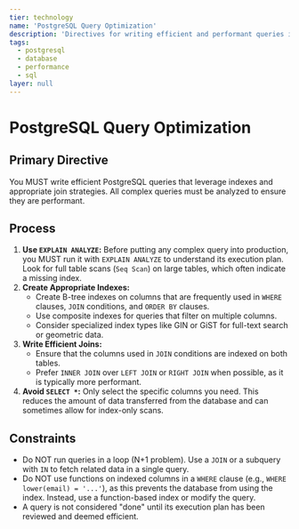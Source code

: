 ```yaml
---
tier: technology
name: 'PostgreSQL Query Optimization'
description: 'Directives for writing efficient and performant queries in PostgreSQL, focusing on indexing, joins, and query analysis.'
tags:
  - postgresql
  - database
  - performance
  - sql
layer: null
---
```


# PostgreSQL Query Optimization

## Primary Directive

You MUST write efficient PostgreSQL queries that leverage indexes and appropriate join strategies. All complex queries must be analyzed to ensure they are performant.

## Process

1.  **Use `EXPLAIN ANALYZE`:** Before putting any complex query into production, you MUST run it with `EXPLAIN ANALYZE` to understand its execution plan. Look for full table scans (`Seq Scan`) on large tables, which often indicate a missing index.
2.  **Create Appropriate Indexes:**
    - Create B-tree indexes on columns that are frequently used in `WHERE` clauses, `JOIN` conditions, and `ORDER BY` clauses.
    - Use composite indexes for queries that filter on multiple columns.
    - Consider specialized index types like GIN or GiST for full-text search or geometric data.
3.  **Write Efficient Joins:**
    - Ensure that the columns used in `JOIN` conditions are indexed on both tables.
    - Prefer `INNER JOIN` over `LEFT JOIN` or `RIGHT JOIN` when possible, as it is typically more performant.
4.  **Avoid `SELECT *`:** Only select the specific columns you need. This reduces the amount of data transferred from the database and can sometimes allow for index-only scans.

## Constraints

- Do NOT run queries in a loop (N+1 problem). Use a `JOIN` or a subquery with `IN` to fetch related data in a single query.
- Do NOT use functions on indexed columns in a `WHERE` clause (e.g., `WHERE lower(email) = '...'`), as this prevents the database from using the index. Instead, use a function-based index or modify the query.
- A query is not considered "done" until its execution plan has been reviewed and deemed efficient.
